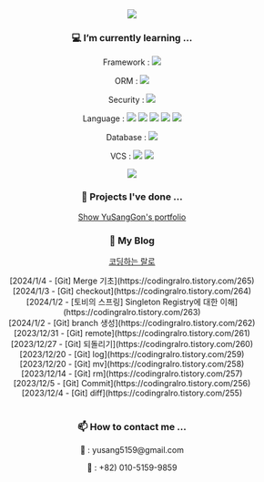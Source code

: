 
<div align="center">
<img src="https://capsule-render.vercel.app/api?type=waving&color=d9ead3&height=300&section=header&text=YuSangGon's%20Profile&desc=Hopefully%20Desire%20Back-End%20Developer&fontSize=40&descSize=15&fontAlignY=40" />
<br>
<h3> 💻 I’m currently learning ... </h3> 
<p> Framework : <img src="https://img.shields.io/badge/Spring-6DB33F?style=flat-sqare&logo=spring&logoColor=white"></p>
<p> ORM : <img src="https://img.shields.io/badge/Spring_Data_Jpa-6DB33F?style=flat-sqare&logo=spring&logoColor=white"></p>
<p> Security : <img src="https://img.shields.io/badge/Spring_Security-6DB33F?style=flat-sqare&logo=Spring-Security&logoColor=white"></p>
<p> Language : <img src="https://img.shields.io/badge/Java-ED8B00?style=flat-sqare&logo=openjdk&logoColor=white"> <img src="https://img.shields.io/badge/JavaScript-F7DF1E?style=flat-sqare&logo=JavaScript&logoColor=white"> <img src="https://img.shields.io/badge/jQuery-0769AD?style=flat-sqare&logo=jquery&logoColor=white"> <img src="https://img.shields.io/badge/CSS3-1572B6?style=flat-sqare&logo=css3&logoColor=white"> <img src="https://img.shields.io/badge/HTML5-E34F26?style=flat-sqare&logo=html5&logoColor=white"></p>
<p> Database : <img src="https://img.shields.io/badge/MySQL-005C84?style=flat-sqare&logo=mysql&logoColor=white"></p>
<p> VCS : <img src="https://img.shields.io/badge/GIT-E44C30?style=flat-sqare&logo=git&logoColor=white"> <img src="https://img.shields.io/badge/GitHub-100000?style=flat-sqare&logo=github&logoColor=white"></p>
<img src="https://github-readme-stats.vercel.app/api/top-langs/?username=YuSangGon&theme=blue-gree">
<br>
<h3> 📝 Projects I've done ... </h3>
<a href="https://github.com/YuSangGon/portfolio">Show YuSangGon's portfolio</a>
<br>
<h3> 📓 My Blog </h3>
<p>
<a href="https://codingralro.tistory.com">코딩하는 랄로</a>
</p>
[2024/1/4 - [Git] Merge 기초](https://codingralro.tistory.com/265) <br>
[2024/1/3 - [Git] checkout](https://codingralro.tistory.com/264) <br>
[2024/1/2 - [토비의 스프링] Singleton Registry에 대한 이해](https://codingralro.tistory.com/263) <br>
[2024/1/2 - [Git] branch 생성](https://codingralro.tistory.com/262) <br>
[2023/12/31 - [Git] remote](https://codingralro.tistory.com/261) <br>
[2023/12/27 - [Git] 되돌리기](https://codingralro.tistory.com/260) <br>
[2023/12/20 - [Git] log](https://codingralro.tistory.com/259) <br>
[2023/12/20 - [Git] mv](https://codingralro.tistory.com/258) <br>
[2023/12/14 - [Git] rm](https://codingralro.tistory.com/257) <br>
[2023/12/5 - [Git] Commit](https://codingralro.tistory.com/256) <br>
[2023/12/4 - [Git] diff](https://codingralro.tistory.com/255) <br>

<br>
<h3> 📫 How to contact me ... </h3>
<p>📧 : yusang5159@gmail.com</p>
<p>📱 : +82) 010-5159-9859</p>
</div>
